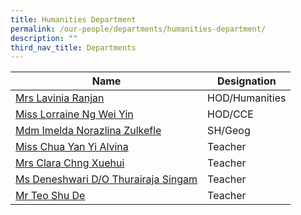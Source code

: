 ```yaml
---
title: Humanities Department
permalink: /our-people/departments/humanities-department/
description: ""
third_nav_title: Departments
---
```

| Name | Designation| 
| -------- | -------- | 
|[Mrs Lavinia Ranjan](mailto:denise_lavinia_selvakumar@schools.gov.sg)|HOD/Humanities
|[Miss Lorraine Ng Wei Yin](mailto:ng_wei_yin_carrissa@schools.gov.sg)|HOD/CCE
|[Mdm Imelda Norazlina Zulkefle](mailto:imelda_norazlina_zulkefle@schools.gov.sg)|SH/Geog
|[Miss Chua Yan Yi Alvina](mailto:Chua_Yan_yi_alvina@schools.gov.sg)|Teacher
|[Mrs Clara Chng Xuehui](mailto:ong_xuehui_clara@schools.gov.sg)|Teacher
|[Ms Deneshwari D/O Thurairaja Singam](mailto:deneshwari_thurairaja_singam@schools.gov.sg)|Teacher
|[Mr Teo Shu De](mailto:teo_shu_de@schools.gov.sg)|Teacher
